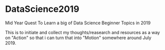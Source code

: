 # DataScience2019
Mid Year Quest To Learn a big of Data Science Beginner Topics  in 2019

This is to initiate and collect my thoughts/reasearch and resources as a way on "Action" so that i can turn that into "Motion" somewhere around July 2019.
